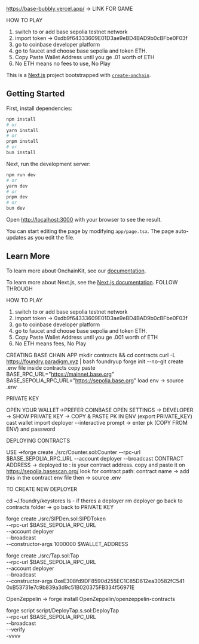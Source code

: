 https://base-bubbly.vercel.app/ -> LINK FOR GAME

HOW TO PLAY

1. switch to or add base sepolia testnet network
2. import token -> 0xdb9f64333609E01D3ae9eBD4BAD9b0cBFbe0F03f
3. go to coinbase developer platform
4. go to faucet and choose base sepolia and token ETH.
5. Copy Paste Wallet Address until you ge .01 worth of ETH
6. No ETH means no fees to use, No Play



This is a [Next.js](https://nextjs.org) project bootstrapped with [`create-onchain`]().


## Getting Started

First, install dependencies:

```bash
npm install
# or
yarn install
# or
pnpm install
# or
bun install
```

Next, run the development server:

```bash
npm run dev
# or
yarn dev
# or
pnpm dev
# or
bun dev
```

Open [http://localhost:3000](http://localhost:3000) with your browser to see the result.

You can start editing the page by modifying `app/page.tsx`. The page auto-updates as you edit the file.


## Learn More

To learn more about OnchainKit, see our [documentation](https://onchainkit.xyz/getting-started).

To learn more about Next.js, see the [Next.js documentation](https://nextjs.org/docs).
FOLLOW THROUGH


HOW TO PLAY

1. switch to or add base sepolia testnet network
2. import token -> 0xdb9f64333609E01D3ae9eBD4BAD9b0cBFbe0F03f
3. go to coinbase developer platform
4. go to faucet and choose base sepolia and token ETH.
5. Copy Paste Wallet Address until you ge .001 worth of ETH
6. No ETH means fees, No Play


CREATING BASE CHAIN APP
mkdir contracts && cd contracts
curl -L https://foundry.paradigm.xyz | bash
foundryup
forge init --no-git
create .env file inside contracts
copy paste
BASE_RPC_URL="https://mainnet.base.org"
BASE_SEPOLIA_RPC_URL="https://sepolia.base.org"
load env -> source .env

PRIVATE KEY

OPEN YOUR WALLET->PREFER COINBASE
OPEN SETTINGS -> DEVELOPER -> SHOW PRIVATE KEY -> COPY & PASTE PK IN ENV (export PRIVATE_KEY)
cast wallet import deployer --interactive
prompt -> enter pk (COPY FROM ENV) and password

DEPLOYING CONTRACTS

USE ->forge create ./src/Counter.sol:Counter --rpc-url $BASE_SEPOLIA_RPC_URL --account deployer --broadcast 
CONTRACT ADDRESS -> deployed to : is your contract address. copy and paste it on https://sepolia.basescan.org/ 
look for contract path: contract name -> add this in the contract env file then  -> source .env



TO CREATE NEW DEPLOYER


cd ~/.foundry/keystores
ls - if theres a deployer
rm deployer
go back to contracts folder -> go back to PRIVATE KEY


forge create ./src/SIPDen.sol:SIPDToken \
  --rpc-url $BASE_SEPOLIA_RPC_URL \
  --account deployer \
  --broadcast \
  --constructor-args 1000000 $WALLET_ADDRESS


forge create ./src/Tap.sol:Tap \
  --rpc-url $BASE_SEPOLIA_RPC_URL \
  --account deployer \
  --broadcast \
  --constructor-args 0xeE308fd9DF8590d255EC1C85D612ea30582fC541 0xB53731e7c9b839a3d9c51B020375FB334f56971E


OpenZeppelin -> forge install OpenZeppelin/openzeppelin-contracts

forge script script/DeployTap.s.sol:DeployTap \
  --rpc-url $BASE_SEPOLIA_RPC_URL \
  --broadcast \
  --verify \
  -vvvv

